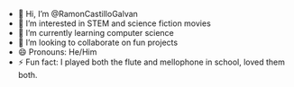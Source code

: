 - 👋 Hi, I’m @RamonCastilloGalvan
- 👀 I’m interested in STEM and science fiction movies
- 🌱 I’m currently learning computer science
- 💞️ I’m looking to collaborate on fun projects
- 😄 Pronouns: He/Him
- ⚡ Fun fact: I played both the flute and mellophone in school, loved them both.

<!---
RamonCastilloGalvan/RamonCastilloGalvan is a ✨ special ✨ repository because its `README.md` (this file) appears on your GitHub profile.
You can click the Preview link to take a look at your changes.
--->
